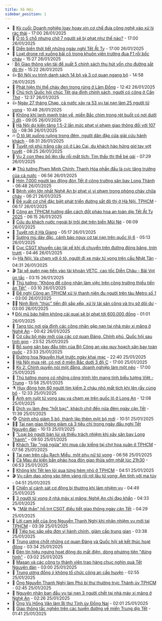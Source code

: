 ```yaml
---
title: Xã Hội
sidebar_position: 1
---
```


<!-- dantri-xa-hoi:START -->
- 🫣 [Kỳ cuối: Doanh nghiệp loay hoay xin cơ chế đưa công nghệ vào xử lý rác thải](https://dantri.com.vn/xa-hoi/ky-cuoi-doanh-nghiep-loay-hoay-xin-co-che-dua-cong-nghe-vao-xu-ly-rac-thai-20250125030709480.htm) - 17:00 26/01/2025
- 💼 [Ô tô 5 chỗ nhưng chở 7 người sẽ bị phạt như thế nào?](https://dantri.com.vn/xa-hoi/o-to-5-cho-nhung-cho-7-nguoi-se-bi-phat-nhu-the-nao-20250125220035445.htm) - 17:00 26/01/2025
- 🎊 [Diễn biến thời tiết những ngày nghỉ Tết Ất Tỵ](https://dantri.com.vn/xa-hoi/dien-bien-thoi-tiet-nhung-ngay-nghi-tet-at-ty-20250126212052507.htm) - 17:00 26/01/2025
- 🙉 [Loạt drone rơi xuống bãi cỏ trong khuôn viên trường đua F1 rồi bốc cháy](https://dantri.com.vn/xa-hoi/loat-drone-roi-xuong-bai-co-trong-khuon-vien-truong-dua-f1-roi-boc-chay-20250126221950266.htm) - 15:27 26/01/2025
- 🕯 [Bộ Giao thông vận tải đề xuất 5 chính sách thu hút vốn cho đường sắt đô thị](https://dantri.com.vn/xa-hoi/bo-giao-thong-van-tai-de-xuat-5-chinh-sach-thu-hut-von-cho-duong-sat-do-thi-20250126220936772.htm) - 15:22 26/01/2025
- 👍 [Bộ Nội vụ trình danh sách 14 bộ và 3 cơ quan ngang bộ](https://dantri.com.vn/xa-hoi/bo-noi-vu-trinh-danh-sach-14-bo-va-3-co-quan-ngang-bo-20250126214645098.htm) - 14:58 26/01/2025
- 🤖 [Phát hiện thi thể cháy đen trong rừng ở Lâm Đồng](https://dantri.com.vn/xa-hoi/phat-hien-thi-the-chay-den-trong-rung-o-lam-dong-20250126193108206.htm) - 12:42 26/01/2025
- 🙉 [Chủ tịch Quốc hội chúc Tết gia đình chính sách, người có công ở Cần Thơ](https://dantri.com.vn/xa-hoi/chu-tich-quoc-hoi-chuc-tet-gia-dinh-chinh-sach-nguoi-co-cong-o-can-tho-20250126185538460.htm) - 12:37 26/01/2025
- 👍 [Ngày 27 tháng Chạp, cả nước xảy ra 53 vụ tai nạn làm 25 người tử vong](https://dantri.com.vn/xa-hoi/ngay-27-thang-chap-ca-nuoc-xay-ra-53-vu-tai-nan-lam-25-nguoi-tu-vong-20250126173725890.htm) - 10:48 26/01/2025
- 🗽 [Không khí lạnh mạnh tràn về, miền Bắc chìm trong rét buốt có nơi dưới 3 độ](https://dantri.com.vn/xa-hoi/khong-khi-lanh-manh-tran-ve-mien-bac-chim-trong-ret-buot-co-noi-duoi-3-do-20250126155748245.htm) - 09:05 26/01/2025
- 🗽 [Hà Nội dự kiến tăng 1,5-2 lần mức phạt vi phạm giao thông đối với 107 lỗi](https://dantri.com.vn/xa-hoi/ha-noi-du-kien-tang-15-2-lan-muc-phat-vi-pham-giao-thong-doi-voi-107-loi-20250126151340441.htm) - 08:36 26/01/2025
- 🔥 [Ô tô lật xuống ruộng trong đêm, người dân đập cửa giải cứu hành khách](https://dantri.com.vn/xa-hoi/o-to-lat-xuong-ruong-trong-dem-nguoi-dan-dap-cua-giai-cuu-hanh-khach-20250126151404673.htm) - 08:31 26/01/2025
- 🦒 [Tuyết rơi phủ trắng cây cỏ ở Lào Cai, du khách hào hứng giơ tay vợt tuyết](https://dantri.com.vn/xa-hoi/tuyet-roi-phu-trang-cay-co-o-lao-cai-du-khach-hao-hung-gio-tay-vot-tuyet-20250126150329627.htm) - 08:25 26/01/2025
- 🧐 [Vụ 2 con theo bố lên rẫy rồi mất tích: Tìm thấy thi thể bé gái](https://dantri.com.vn/xa-hoi/vu-2-con-theo-bo-len-ray-roi-mat-tich-tim-thay-thi-the-be-gai-20250126135646606.htm) - 07:29 26/01/2025
- ⛽️ [Thủ tướng Phạm Minh Chính: Thanh Hóa phấn đấu là cực tăng trưởng của cả nước](https://dantri.com.vn/xa-hoi/thu-tuong-pham-minh-chinh-thanh-hoa-phan-dau-la-cuc-tang-truong-cua-ca-nuoc-20250126135608278.htm) - 06:56 26/01/2025
- 🚀 [Hơn 7.000 người lao động đón Tết ở công trường sân bay Long Thành](https://dantri.com.vn/xa-hoi/hon-7000-nguoi-lao-dong-don-tet-o-cong-truong-san-bay-long-thanh-20250126131848495.htm) - 06:48 26/01/2025
- 🦒 [Bệnh viện lớn nhất Nghệ An bị phạt vì vi phạm trong phòng cháy chữa cháy](https://dantri.com.vn/xa-hoi/benh-vien-lon-nhat-nghe-an-bi-phat-vi-vi-pham-trong-phong-chay-chua-chay-20250126122241887.htm) - 06:21 26/01/2025
- 🦅 [Đề xuất cơ chế đặc biệt phát triển đường sắt đô thị ở Hà Nội, TPHCM](https://dantri.com.vn/xa-hoi/de-xuat-co-che-dac-biet-phat-trien-duong-sat-do-thi-o-ha-noi-tphcm-20250126130742960.htm) - 06:17 26/01/2025
- 🚀 [Công an TPHCM hướng dẫn cách đốt pháo hoa an toàn dịp Tết Ất Tỵ 2025](https://dantri.com.vn/xa-hoi/cong-an-tphcm-huong-dan-cach-dot-phao-hoa-an-toan-dip-tet-at-ty-2025-20250126122924546.htm) - 06:15 26/01/2025
- 🦅 [Cứu du khách nước ngoài bị trôi dạt trên biển Mũi Né](https://dantri.com.vn/xa-hoi/cuu-du-khach-nuoc-ngoai-bi-troi-dat-tren-bien-mui-ne-20250126125311726.htm) - 06:09 26/01/2025
- 🤠 [Tuyết rơi ở Hà Giang](https://dantri.com.vn/xa-hoi/tuyet-roi-o-ha-giang-20250126121058458.htm) - 05:17 26/01/2025
- 💄 [Sương mù dày đặc, cảnh báo nguy cơ tai nạn trên quốc lộ 6](https://dantri.com.vn/xa-hoi/suong-mu-day-dac-canh-bao-nguy-co-tai-nan-tren-quoc-lo-6-20250126120920803.htm) - 05:13 26/01/2025
- 🥷 [Cục CSGT khuyến cáo tài xế khi di chuyển trên đường đóng băng, trơn trượt](https://dantri.com.vn/xa-hoi/cuc-csgt-khuyen-cao-tai-xe-khi-di-chuyen-tren-duong-dong-bang-tron-truot-20250126114145119.htm) - 04:46 26/01/2025
- 👍 [Hà Nội: Va chạm với ô tô, người đi xe máy tử vong trên cầu Nhật Tân](https://dantri.com.vn/xa-hoi/ha-noi-va-cham-voi-o-to-nguoi-di-xe-may-tu-vong-tren-cau-nhat-tan-20250126112130230.htm) - 04:31 26/01/2025
- 🎬 [Tài xế quên nạp tiền vào tài khoản VETC, cao tốc Diễn Châu - Bãi Vọt ùn tắc](https://dantri.com.vn/xa-hoi/tai-xe-quen-nap-tien-vao-tai-khoan-vetc-cao-toc-dien-chau-bai-vot-un-tac-20250126092701331.htm) - 03:15 26/01/2025
- 🦒 [Thủ tướng: &quot;Không để công nhân làm việc trên công trường thiếu tiền ăn Tết&quot;](https://dantri.com.vn/xa-hoi/thu-tuong-khong-de-cong-nhan-lam-viec-tren-cong-truong-thieu-tien-an-tet-20250126100332157.htm) - 03:10 26/01/2025
- 🌊 [Đề nghị Công an TPHCM xử lý thanh niên đu người trên tàu Metro số 1](https://dantri.com.vn/xa-hoi/de-nghi-cong-an-tphcm-xu-ly-thanh-nien-du-nguoi-tren-tau-metro-so-1-20250126091508561.htm) - 03:00 26/01/2025
- 🧑‍💻 [Ninh Bình &quot;thúc&quot; tiến độ sắp xếp, xử lý tài sản công và trụ sở dôi dư](https://dantri.com.vn/xa-hoi/ninh-binh-thuc-tien-do-sap-xep-xu-ly-tai-san-cong-va-tru-so-doi-du-20250126093344360.htm) - 03:00 26/01/2025
- 🕴 [Đội mũ bảo hiểm không cài quai sẽ bị phạt tới 600.000 đồng](https://dantri.com.vn/xa-hoi/doi-mu-bao-hiem-khong-cai-quai-se-bi-phat-toi-600000-dong-20250125214905449.htm) - 01:01 26/01/2025
- 🤔 [Tang tóc nơi gia đình các công nhân gặp nạn tại nhà máy xi măng ở Nghệ An](https://dantri.com.vn/xa-hoi/tang-toc-noi-gia-dinh-cac-cong-nhan-gap-nan-tai-nha-may-xi-mang-o-nghe-an-20250126010305001.htm) - 00:42 26/01/2025
- 💄 [Cơ cấu bộ máy mới của các cơ quan Đảng, Chính phủ, Quốc hội sau tinh gọn](https://dantri.com.vn/xa-hoi/co-cau-bo-may-moi-cua-cac-co-quan-dang-chinh-phu-quoc-hoi-sau-tinh-gon-20250125192445386.htm) - 23:52 25/01/2025
- 🧠 [Bổ sung sân bay đầu tiên của Bộ Công an vào quy hoạch sân bay toàn quốc](https://dantri.com.vn/xa-hoi/bo-sung-san-bay-dau-tien-cua-bo-cong-an-vao-quy-hoach-san-bay-toan-quoc-20250125210052935.htm) - 23:33 25/01/2025
- 🦣 [Đường hoa Nguyễn Huệ trước ngày khai mạc](https://dantri.com.vn/tet-2025/duong-hoa-nguyen-hue-truoc-ngay-khai-mac-20250125174531894.htm) - 22:40 25/01/2025
- 💫 [Hà Nội mưa rét, có nơi ở miền Bắc dưới 3 độ C](https://dantri.com.vn/xa-hoi/ha-noi-mua-ret-co-noi-o-mien-bac-duoi-3-do-c-20250125194049700.htm) - 17:00 25/01/2025
- 🚀 [Kỳ 2: Chính quyền nói một đằng, doanh nghiệp làm một nẻo](https://dantri.com.vn/xa-hoi/ky-2-chinh-quyen-noi-mot-dang-doanh-nghiep-lam-mot-neo-20250125011015247.htm) - 17:00 25/01/2025
- 🤔 [Thủ tướng mong có những công trình lớn mang tính biểu tượng Việt - Trung](https://dantri.com.vn/xa-hoi/thu-tuong-mong-co-nhung-cong-trinh-lon-mang-tinh-bieu-tuong-viet-trung-20250125202156248.htm) - 13:58 25/01/2025
- ⚗️ [Huy động hơn 60 người tìm kiếm 2 cháu nhỏ mất tích khi lên rẫy cùng bố](https://dantri.com.vn/xa-hoi/huy-dong-hon-60-nguoi-tim-kiem-2-chau-nho-mat-tich-khi-len-ray-cung-bo-20250125182741931.htm) - 12:33 25/01/2025
- 🫶 [Anh em ruột tử vong sau va chạm xe trên quốc lộ ở Long An](https://dantri.com.vn/xa-hoi/anh-em-ruot-tu-vong-sau-va-cham-xe-tren-quoc-lo-o-long-an-20250125174512719.htm) - 12:08 25/01/2025
- 🌮 [Dịch vụ làm đẹp &quot;hốt bạc&quot;, khách chờ đến nửa đêm ngày cận Tết](https://dantri.com.vn/xa-hoi/dich-vu-lam-dep-hot-bac-khach-cho-den-nua-dem-ngay-can-tet-20250125181124337.htm) - 11:39 25/01/2025
- 🐵 [Chính phủ giảm 5 bộ, thành lập thêm một bộ mới](https://dantri.com.vn/xa-hoi/chinh-phu-giam-5-bo-thanh-lap-them-mot-bo-moi-20250125171455102.htm) - 10:51 25/01/2025
- 🧑‍🏫 [Tai nạn giao thông giảm cả 3 tiêu chí trong ngày đầu nghỉ Tết Nguyên đán](https://dantri.com.vn/xa-hoi/tai-nan-giao-thong-giam-ca-3-tieu-chi-trong-ngay-dau-nghi-tet-nguyen-dan-20250125170246526.htm) - 10:13 25/01/2025
- 💫 [&quot;Loại bỏ người bàn lùi và thiếu trách nhiệm khi xây sân bay Long Thành&quot;](https://dantri.com.vn/xa-hoi/loai-bo-nguoi-ban-lui-va-thieu-trach-nhiem-khi-xay-san-bay-long-thanh-20250125162608604.htm) - 09:50 25/01/2025
- 🦩 [Khách Tây &quot;ngã ngửa&quot; khi mua cây kiểng tại chợ hoa xuân ở TPHCM](https://dantri.com.vn/tet-2025/khach-tay-nga-ngua-khi-mua-cay-kieng-tai-cho-hoa-xuan-o-tphcm-20250125145607438.htm) - 07:56 25/01/2025
- 🦄 [Tai nạn trên cầu Rạch Miễu, một phụ nữ tử vong](https://dantri.com.vn/xa-hoi/tai-nan-tren-cau-rach-mieu-mot-phu-nu-tu-vong-20250125115401500.htm) - 06:56 25/01/2025
- 💂 [Cà Mau dự kiến bắn pháo hoa đón giao thừa sớm nhất lúc 21h30](https://dantri.com.vn/xa-hoi/ca-mau-du-kien-ban-phao-hoa-don-giao-thua-som-nhat-luc-21h30-20250125123120869.htm) - 06:53 25/01/2025
- 💄 [Không khí Tết len lỏi qua từng hẻm nhỏ ở TPHCM](https://dantri.com.vn/tet-2025/khong-khi-tet-len-loi-qua-tung-hem-nho-o-tphcm-20250123195129563.htm) - 04:51 25/01/2025
- 🎬 [Vụ cầm dao xông vào tiệm vàng rồi rơi lầu tử vong: Âm tính với ma túy](https://dantri.com.vn/xa-hoi/vu-cam-dao-xong-vao-tiem-vang-roi-roi-lau-tu-vong-am-tinh-voi-ma-tuy-20250125112840074.htm) - 04:51 25/01/2025
- 👀 [Chiến sĩ cảnh sát cơ động bị thương khi làm nhiệm vụ](https://dantri.com.vn/xa-hoi/chien-si-canh-sat-co-dong-bi-thuong-khi-lam-nhiem-vu-20250125112137102.htm) - 04:49 25/01/2025
- 💃 [3 người tử vong ở nhà máy xi măng: Nghệ An chỉ đạo khẩn](https://dantri.com.vn/xa-hoi/3-nguoi-tu-vong-o-nha-may-xi-mang-nghe-an-chi-dao-khan-20250125103132539.htm) - 04:33 25/01/2025
- 🪜 [&quot;Mắt thần&quot; hỗ trợ CSGT điều tiết giao thông ngày cận Tết](https://dantri.com.vn/xa-hoi/mat-than-ho-tro-csgt-dieu-tiet-giao-thong-ngay-can-tet-20250125101029941.htm) - 04:29 25/01/2025
- 📝 [Lời cam kết của ông Nguyễn Thanh Nghị khi nhận nhiệm vụ mới tại TPHCM](https://dantri.com.vn/xa-hoi/loi-cam-ket-cua-ong-nguyen-thanh-nghi-khi-nhan-nhiem-vu-moi-tai-tphcm-20250125102450093.htm) - 03:39 25/01/2025
- 🧑‍💻 [Tiếp tục sắp xếp đơn vị hành chính, giảm cấp trung gian](https://dantri.com.vn/xa-hoi/tiep-tuc-sap-xep-don-vi-hanh-chinh-giam-cap-trung-gian-20250125103521620.htm) - 03:38 25/01/2025
- 👺 [Trung ương chốt những cơ quan Đảng và Quốc hội sẽ kết thúc hoạt động](https://dantri.com.vn/xa-hoi/trung-uong-chot-nhung-co-quan-dang-va-quoc-hoi-se-ket-thuc-hoat-dong-20250125100505084.htm) - 03:34 25/01/2025
- 🌮 [Đèn tín hiệu ngưng hoạt động do mất điện, dòng phương tiện &quot;đứng hình&quot;](https://dantri.com.vn/xa-hoi/den-tin-hieu-ngung-hoat-dong-do-mat-dien-dong-phuong-tien-dung-hinh-20250125094827588.htm) - 03:02 25/01/2025
- 🤭 [Masan và các công ty thành viên trao hàng chục nghìn quà Tết Nguyên đán](https://dantri.com.vn/xa-hoi/masan-va-cac-cong-ty-thanh-vien-trao-hang-chuc-nghin-qua-tet-nguyen-dan-20250124233454207.htm) - 03:00 25/01/2025
- 💪 [Trung ương đồng ý không tổ chức công an cấp huyện](https://dantri.com.vn/xa-hoi/trung-uong-dong-y-khong-to-chuc-cong-an-cap-huyen-20250125095031120.htm) - 02:55 25/01/2025
- 🧰 [Ông Nguyễn Thanh Nghị làm Phó bí thư thường trực Thành ủy TPHCM](https://dantri.com.vn/xa-hoi/ong-nguyen-thanh-nghi-lam-pho-bi-thu-thuong-truc-thanh-uy-tphcm-20250107162653072.htm) - 02:45 25/01/2025
- 🤡 [Nguyên nhân ban đầu vụ tai nạn 3 người chết tại nhà máy xi măng ở Nghệ An](https://dantri.com.vn/xa-hoi/nguyen-nhan-ban-dau-vu-tai-nan-3-nguoi-chet-tai-nha-may-xi-mang-o-nghe-an-20250125090327582.htm) - 02:26 25/01/2025
- 🦆 [Ông Vũ Hồng Văn làm Bí thư Tỉnh ủy Đồng Nai](https://dantri.com.vn/xa-hoi/ong-vu-hong-van-lam-bi-thu-tinh-uy-dong-nai-20250125085400090.htm) - 02:01 25/01/2025
- 🦍 [Giao thông tắc nghẽn trên các tuyến đường về miền Trung dịp Tết](https://dantri.com.vn/xa-hoi/giao-thong-tac-nghen-tren-cac-tuyen-duong-ve-mien-trung-dip-tet-20250125012141338.htm) - 01:41 25/01/2025<!-- dantri-xa-hoi:END -->
